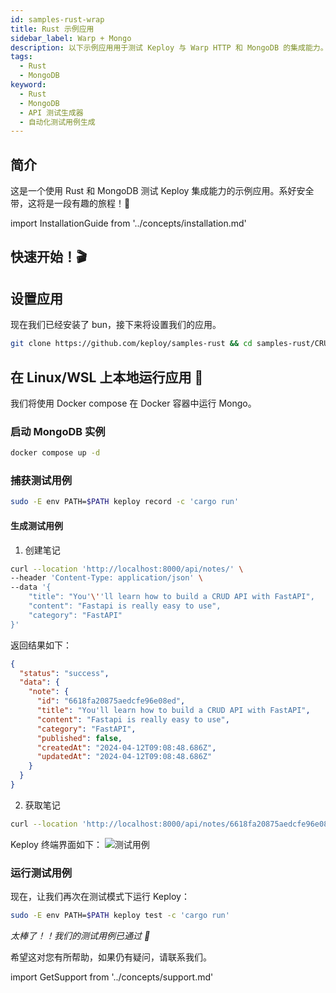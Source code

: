 ```yaml
---
id: samples-rust-wrap
title: Rust 示例应用
sidebar_label: Warp + Mongo
description: 以下示例应用用于测试 Keploy 与 Warp HTTP 和 MongoDB 的集成能力。
tags:
  - Rust
  - MongoDB
keyword:
  - Rust
  - MongoDB
  - API 测试生成器
  - 自动化测试用例生成
---
```


## 简介

这是一个使用 Rust 和 MongoDB 测试 Keploy 集成能力的示例应用。系好安全带，这将是一段有趣的旅程！🎢

import InstallationGuide from '../concepts/installation.md'

<InstallationGuide/>

## 快速开始！🎬

## 设置应用

现在我们已经安装了 bun，接下来将设置我们的应用。

```bash
git clone https://github.com/keploy/samples-rust && cd samples-rust/CRUD-rust-mongo
```

## 在 Linux/WSL 上本地运行应用 🐧

我们将使用 Docker compose 在 Docker 容器中运行 Mongo。

### 启动 MongoDB 实例

```zsh
docker compose up -d
```

### 捕获测试用例

```bash
sudo -E env PATH=$PATH keploy record -c 'cargo run'
```

#### 生成测试用例

1. 创建笔记

```bash
curl --location 'http://localhost:8000/api/notes/' \
--header 'Content-Type: application/json' \
--data '{
    "title": "You'\''ll learn how to build a CRUD API with FastAPI",
    "content": "Fastapi is really easy to use",
    "category": "FastAPI"
}'
```

返回结果如下：

```json
{
  "status": "success",
  "data": {
    "note": {
      "id": "6618fa20875aedcfe96e08ed",
      "title": "You'll learn how to build a CRUD API with FastAPI",
      "content": "Fastapi is really easy to use",
      "category": "FastAPI",
      "published": false,
      "createdAt": "2024-04-12T09:08:48.686Z",
      "updatedAt": "2024-04-12T09:08:48.686Z"
    }
  }
}
```

2. 获取笔记

```bash
curl --location 'http://localhost:8000/api/notes/6618fa20875aedcfe96e08ed'
```

Keploy 终端界面如下：
![测试用例](../../../static/img/rust-crud-record.png?raw=true)

### 运行测试用例

现在，让我们再次在测试模式下运行 Keploy：

```bash
sudo -E env PATH=$PATH keploy test -c 'cargo run'
```

_太棒了！！我们的测试用例已通过 🌟_

希望这对您有所帮助，如果仍有疑问，请联系我们。

import GetSupport from '../concepts/support.md'

<GetSupport/>